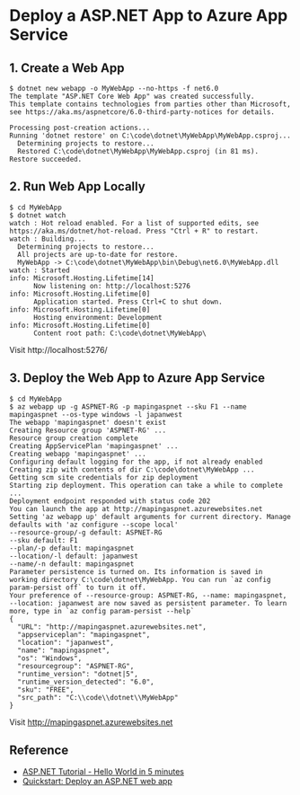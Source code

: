 # Deploy a ASP.NET App to Azure App Service

## 1. Create a Web App
```console
$ dotnet new webapp -o MyWebApp --no-https -f net6.0
The template "ASP.NET Core Web App" was created successfully.
This template contains technologies from parties other than Microsoft, see https://aka.ms/aspnetcore/6.0-third-party-notices for details.

Processing post-creation actions...
Running 'dotnet restore' on C:\code\dotnet\MyWebApp\MyWebApp.csproj...
  Determining projects to restore...
  Restored C:\code\dotnet\MyWebApp\MyWebApp.csproj (in 81 ms).
Restore succeeded.
```

## 2. Run Web App Locally
```console
$ cd MyWebApp
$ dotnet watch
watch : Hot reload enabled. For a list of supported edits, see https://aka.ms/dotnet/hot-reload. Press "Ctrl + R" to restart.
watch : Building...
  Determining projects to restore...
  All projects are up-to-date for restore.
  MyWebApp -> C:\code\dotnet\MyWebApp\bin\Debug\net6.0\MyWebApp.dll
watch : Started
info: Microsoft.Hosting.Lifetime[14]
      Now listening on: http://localhost:5276
info: Microsoft.Hosting.Lifetime[0]
      Application started. Press Ctrl+C to shut down.
info: Microsoft.Hosting.Lifetime[0]
      Hosting environment: Development
info: Microsoft.Hosting.Lifetime[0]
      Content root path: C:\code\dotnet\MyWebApp\
```
Visit http://localhost:5276/

## 3. Deploy the Web App to Azure App Service
```console
$ cd MyWebApp
$ az webapp up -g ASPNET-RG -p mapingaspnet --sku F1 --name mapingaspnet --os-type windows -l japanwest
The webapp 'mapingaspnet' doesn't exist
Creating Resource group 'ASPNET-RG' ...
Resource group creation complete
Creating AppServicePlan 'mapingaspnet' ...
Creating webapp 'mapingaspnet' ...
Configuring default logging for the app, if not already enabled
Creating zip with contents of dir C:\code\dotnet\MyWebApp ...
Getting scm site credentials for zip deployment
Starting zip deployment. This operation can take a while to complete ...
Deployment endpoint responded with status code 202
You can launch the app at http://mapingaspnet.azurewebsites.net
Setting 'az webapp up' default arguments for current directory. Manage defaults with 'az configure --scope local'
--resource-group/-g default: ASPNET-RG
--sku default: F1
--plan/-p default: mapingaspnet
--location/-l default: japanwest
--name/-n default: mapingaspnet
Parameter persistence is turned on. Its information is saved in working directory C:\code\dotnet\MyWebApp. You can run `az config param-persist off` to turn it off.
Your preference of --resource-group: ASPNET-RG, --name: mapingaspnet, --location: japanwest are now saved as persistent parameter. To learn more, type in `az config param-persist --help`
{
  "URL": "http://mapingaspnet.azurewebsites.net",
  "appserviceplan": "mapingaspnet",
  "location": "japanwest",
  "name": "mapingaspnet",
  "os": "Windows",
  "resourcegroup": "ASPNET-RG",
  "runtime_version": "dotnet|5",
  "runtime_version_detected": "6.0",
  "sku": "FREE",
  "src_path": "C:\\code\\dotnet\\MyWebApp"
}
```
Visit http://mapingaspnet.azurewebsites.net

## Reference
- [ASP.NET Tutorial - Hello World in 5 minutes](https://dotnet.microsoft.com/en-us/learn/aspnet/hello-world-tutorial/intro)
- [Quickstart: Deploy an ASP.NET web app](https://docs.microsoft.com/en-us/azure/app-service/quickstart-dotnetcore?tabs=net60&pivots=development-environment-cli)
